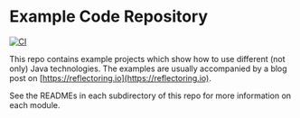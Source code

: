 # Example Code Repository

[![CI](https://github.com/thombergs/code-examples/workflows/CI/badge.svg)](https://github.com/thombergs/code-examples/actions?query=workflow%3ACI)

This repo contains example projects which show how to use different (not only) Java technologies.
The examples are usually accompanied by a blog post on [https://reflectoring.io](https://reflectoring.io).

See the READMEs in each subdirectory of this repo for more information on each module.